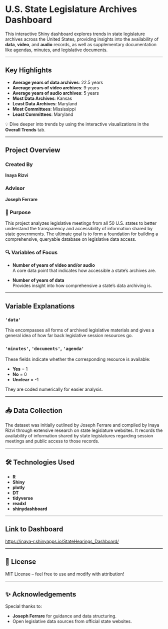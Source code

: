 # U.S. State Legislature Archives Dashboard

This interactive Shiny dashboard explores trends in state legislature archives across the United States, providing insights into the availability of **data**, **video**, and **audio** records, as well as supplementary documentation like agendas, minutes, and legislative documents.

---

## Key Highlights

- **Average years of data archives**: 22.5 years  
- **Average years of video archives**: 9 years  
- **Average years of audio archives**: 5 years  
- **Most Data Archives**: Kansas  
- **Least Data Archives**: Maryland  
- **Most Committees**: Mississippi  
- **Least Committees**: Maryland  

💡 Dive deeper into trends by using the interactive visualizations in the **Overall Trends** tab.

---

## Project Overview

### Created By  
**Inaya Rizvi**

### Advisor  
**Joseph Ferrare**

### 🎯 Purpose  
This project analyzes legislative meetings from all 50 U.S. states to better understand the transparency and accessibility of information shared by state governments. The ultimate goal is to form a foundation for building a comprehensive, queryable database on legislative data access.

### 🔍 Variables of Focus
- **Number of years of video and/or audio**  
  A core data point that indicates how accessible a state’s archives are.
  
- **Number of years of data**  
  Provides insight into how comprehensive a state’s data archiving is.

---

## Variable Explanations

### `'data'`
This encompasses all forms of archived legislative materials and gives a general idea of how far back legislative session resources go.

### `'minutes'`, `'documents'`, `'agenda'`
These fields indicate whether the corresponding resource is available:
- **Yes** = 1  
- **No** = 0  
- **Unclear** = -1  

They are coded numerically for easier analysis.

---

## 📥 Data Collection

The dataset was initially outlined by Joseph Ferrare and compiled by Inaya Rizvi through extensive research on state legislature websites. It records the availability of information shared by state legislatures regarding session meetings and public access to those records.

---

## 🛠 Technologies Used

- **R**  
- **Shiny**  
- **plotly**  
- **DT**  
- **tidyverse**  
- **readxl**  
- **shinydashboard**

---

## Link to Dashboard

https://inaya-r.shinyapps.io/StateHearings_Dashboard/ 

---

## 📎 License

MIT License – feel free to use and modify with attribution!

---

## ✨ Acknowledgements

Special thanks to:
- **Joseph Ferrare** for guidance and data structuring.
- Open legislative data sources from official state websites.


